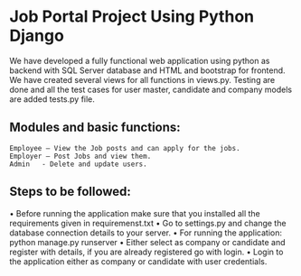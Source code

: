# Job Portal Project Using Python Django 

We have developed a fully functional web application using python as backend with SQL Server database and HTML and bootstrap for frontend.
We have created several views for all functions in views.py.
Testing are done and all the test cases for user master, candidate and company models are added tests.py file.

## Modules and basic functions:
	Employee – View the Job posts and can apply for the jobs.
	Employer – Post Jobs and view them.
	Admin   - Delete and update users.
## Steps to be followed:

•	Before running the application make sure that you installed all the requirements given in requiremenst.txt
•	Go to settings.py and change the database connection details to your server.
•	For running the application: python manage.py runserver
•	Either select as company or candidate and register with details, if you are already registered go with login.
•	Login to the application either as company or candidate with user credentials.






